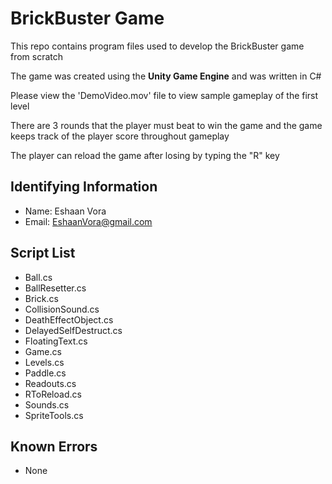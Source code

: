 # BrickBuster Game

This repo contains program files used to develop the BrickBuster game from scratch

The game was created using the **Unity Game Engine** and was written in C#

Please view the 'DemoVideo.mov' file to view sample gameplay of the first level

There are 3 rounds that the player must beat to win the game and the game keeps track of the player score throughout gameplay

The player can reload the game after losing by typing the "R" key

## Identifying Information

* Name: Eshaan Vora
* Email: EshaanVora@gmail.com

## Script List

* Ball.cs
* BallResetter.cs
* Brick.cs
* CollisionSound.cs
* DeathEffectObject.cs
* DelayedSelfDestruct.cs
* FloatingText.cs
* Game.cs
* Levels.cs
* Paddle.cs
* Readouts.cs
* RToReload.cs
* Sounds.cs
* SpriteTools.cs

## Known Errors

* None
